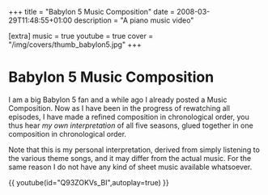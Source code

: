 +++
title = "Babylon 5 Music Composition"
date = 2008-03-29T11:48:55+01:00
description = "A piano music video"

[extra]
music = true
youtube = true
cover = "/img/covers/thumb_babylon5.jpg"
+++

# Babylon 5 Music Composition

I am a big Babylon 5 fan and a while ago I already posted a Music Composition. Now as I have been in the progress of rewatching all episodes, I have made a refined composition in chronological order, you thus hear *my own interpretation* of all five seasons, glued together in one composition in chronological order.

Note that this is my personal interpretation, derived from simply listening to the various theme songs, and it may differ from the actual music. For the same reason I do not have any kind of sheet music available whatsoever.

{{ youtube(id="Q93ZOKVs_BI",autoplay=true) }}

